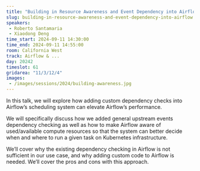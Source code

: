 ```yaml
---
title: "Building in Resource Awareness and Event Dependency into Airflow"
slug: building-in-resource-awareness-and-event-dependency-into-airflow
speakers:
 - Roberto Santamaria
 - Xiaodong Deng
time_start: 2024-09-11 14:30:00
time_end: 2024-09-11 14:55:00
room: California West
track: Airflow & ...
day: 20242
timeslot: 61
gridarea: "11/3/12/4"
images: 
 - /images/sessions/2024/building-awareness.jpg
---
```


In this talk, we will explore how adding custom dependency checks into Airflow’s scheduling system can elevate Airflow’s performance. 
 
 
 
 We will specifically discuss how we added general upstream events dependency checking as well as how to make Airflow aware of used/available compute resources so that the system can better decide when and where to run a given task on Kubernetes infrastructure.
 
 
 
 We’ll cover why the existing dependency checking in Airflow is not sufficient in our use case, and why adding custom code to Airflow is needed. We’ll cover the pros and cons with this approach.